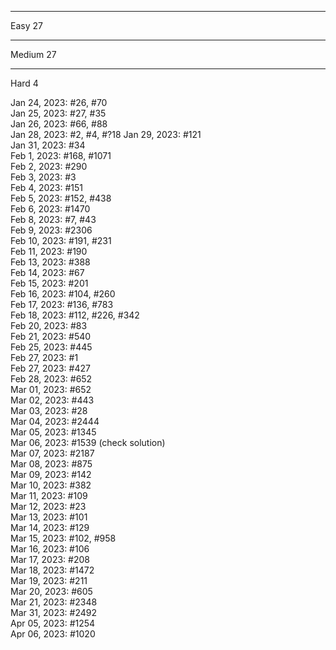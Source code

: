 -------
Easy 27

-------
Medium 27

-------
Hard 4

Jan 24, 2023: #26, #70  
Jan 25, 2023: #27, #35  
Jan 26, 2023: #66, #88  
Jan 28, 2023: #2, #4, #?18 
Jan 29, 2023: #121  
Jan 31, 2023: #34  
Feb 1, 2023: #168, #1071  
Feb 2, 2023: #290  
Feb 3, 2023: #3  
Feb 4, 2023: #151  
Feb 5, 2023: #152, #438  
Feb 6, 2023: #1470  
Feb 8, 2023: #7, #43  
Feb 9, 2023: #2306  
Feb 10, 2023: #191, #231  
Feb 11, 2023: #190  
Feb 13, 2023: #388  
Feb 14, 2023: #67  
Feb 15, 2023: #201  
Feb 16, 2023: #104, #260  
Feb 17, 2023: #136, #783  
Feb 18, 2023: #112, #226, #342  
Feb 20, 2023: #83  
Feb 21, 2023: #540  
Feb 25, 2023: #445  
Feb 27, 2023: #1  
Feb 27, 2023: #427  
Feb 28, 2023: #652  
Mar 01, 2023: #652  
Mar 02, 2023: #443  
Mar 03, 2023: #28  
Mar 04, 2023: #2444  
Mar 05, 2023: #1345  
Mar 06, 2023: #1539 (check solution)  
Mar 07, 2023: #2187  
Mar 08, 2023: #875  
Mar 09, 2023: #142  
Mar 10, 2023: #382  
Mar 11, 2023: #109  
Mar 12, 2023: #23  
Mar 13, 2023: #101  
Mar 14, 2023: #129  
Mar 15, 2023: #102, #958  
Mar 16, 2023: #106  
Mar 17, 2023: #208  
Mar 18, 2023: #1472  
Mar 19, 2023: #211  
Mar 20, 2023: #605  
Mar 21, 2023: #2348  
Mar 31, 2023: #2492  
Apr 05, 2023: #1254  
Apr 06, 2023: #1020  